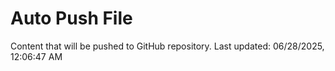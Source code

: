 # Auto Push File

Content that will be pushed to GitHub repository.
Last updated: 06/28/2025, 12:06:47 AM
